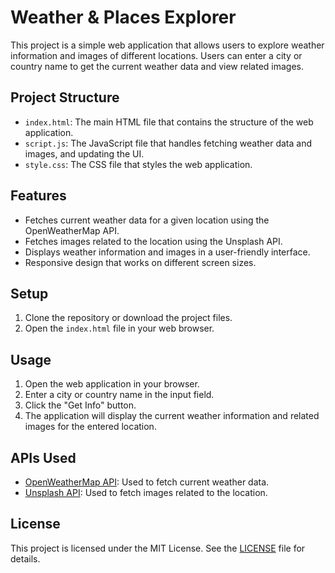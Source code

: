 # Weather & Places Explorer

This project is a simple web application that allows users to explore weather information and images of different locations. Users can enter a city or country name to get the current weather data and view related images.

## Project Structure

- `index.html`: The main HTML file that contains the structure of the web application.
- `script.js`: The JavaScript file that handles fetching weather data and images, and updating the UI.
- `style.css`: The CSS file that styles the web application.

## Features

- Fetches current weather data for a given location using the OpenWeatherMap API.
- Fetches images related to the location using the Unsplash API.
- Displays weather information and images in a user-friendly interface.
- Responsive design that works on different screen sizes.

## Setup

1. Clone the repository or download the project files.
2. Open the `index.html` file in your web browser.

## Usage

1. Open the web application in your browser.
2. Enter a city or country name in the input field.
3. Click the "Get Info" button.
4. The application will display the current weather information and related images for the entered location.

## APIs Used

- [OpenWeatherMap API](https://openweathermap.org/api): Used to fetch current weather data.
- [Unsplash API](https://unsplash.com/developers): Used to fetch images related to the location.

## License

This project is licensed under the MIT License. See the [LICENSE](LICENSE) file for details.

